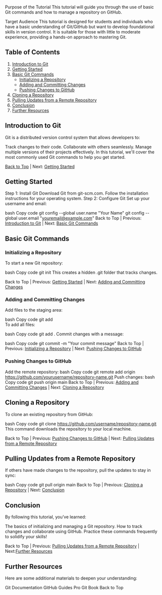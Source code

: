 Purpose of the Tutorial
This tutorial will guide you through the use of basic Git commands and how to manage a repository on GitHub.

Target Audience
This tutorial is designed for students and individuals who have a basic understanding of Git/GitHub but want to develop foundational skills in version control. It is suitable for those with little to moderate experience, providing a hands-on approach to mastering Git.

## **Table of Contents**

1. [Introduction to Git](#introduction-to-git)
2. [Getting Started](#getting-started)
3. [Basic Git Commands](#basic-git-commands)
   - [Initializing a Repository](#initializing-a-repository)
   - [Adding and Committing Changes](#adding-and-committing-changes)
   - [Pushing Changes to GitHub](#pushing-changes-to-github)
4. [Cloning a Repository](#cloning-a-repository)
5. [Pulling Updates from a Remote Repository](#pulling-updates-from-a-remote-repository)
6. [Conclusion](#conclusion)
7. [Further Resources](#further-resources)

## Introduction to Git
Git is a distributed version control system that allows developers to:

Track changes to their code.
Collaborate with others seamlessly.
Manage multiple versions of their projects effectively.
In this tutorial, we'll cover the most commonly used Git commands to help you get started.

[Back to Top](#Table-of-Contents) | Next: [Getting Started](#getting-started)

## Getting Started
Step 1: Install Git
Download Git from git-scm.com.
Follow the installation instructions for your operating system.
Step 2: Configure Git
Set up your username and email:

bash
Copy code
git config --global user.name "Your Name"
git config --global user.email "youremail@example.com"
Back to Top | Previous: [Introduction to Git](#introduction-to-git) | Next: [Basic Git Commands](#basic-git-commands)

## Basic Git Commands
### Initializing a Repository
To start a new Git repository:

bash
Copy code
git init
This creates a hidden .git folder that tracks changes.

Back to Top | Previous: [Getting Started](#getting-started) | Next: [Adding and Committing Changes](#adding-and-committing-changes)

### Adding and Committing Changes

Add files to the staging area:

bash
Copy code
git add <file>  
To add all files:

bash
Copy code
git add .
Commit changes with a message:

bash
Copy code
git commit -m "Your commit message"
Back to Top | Previous: [Initializing a Repository](#initializing-a-repository) | Next: [Pushing Changes to GitHub](#pushing-changes-to-github)

### Pushing Changes to GitHub
Add the remote repository:
bash
Copy code
git remote add origin https://github.com/yourusername/repository-name.git
Push changes:
bash
Copy code
git push origin main
Back to Top | Previous: [Adding and Committing Changes](#adding-and-committing-changes) | Next: [Cloning a Repository](#cloning-a-repository)

## Cloning a Repository
To clone an existing repository from GitHub:

bash
Copy code
git clone https://github.com/username/repository-name.git
This command downloads the repository to your local machine.

Back to Top | Previous: [Pushing Changes to GitHub](#pushing-changes-to-github) | Next: [Pulling Updates from a Remote Repository](#pulling-updates-from-a-remote-repository)

## Pulling Updates from a Remote Repository
If others have made changes to the repository, pull the updates to stay in sync:

bash
Copy code
git pull origin main
Back to Top | Previous: [Cloning a Repository](#cloning-a-repository) | Next: [Conclusion](#conclusion)

## Conclusion
By following this tutorial, you’ve learned:

The basics of initializing and managing a Git repository.
How to track changes and collaborate using GitHub.
Practice these commands frequently to solidify your skills!

Back to Top | Previous: [Pulling Updates from a Remote Repository](#pulling-updates-from-a-remote-repository) | Next:[Further Resources](#further-resources)

## Further Resources
Here are some additional materials to deepen your understanding:

Git Documentation
GitHub Guides
Pro Git Book
Back to Top




